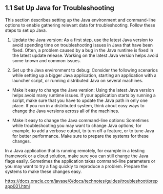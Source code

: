 ## 1.1 Set Up Java for Troubleshooting

This section describes setting up the Java environment and command-line options to enable gathering relevant data for troubleshooting. Follow these steps to set up Java.

1. Update the Java version: As a first step, use the latest Java version to avoid spending time on troubleshooting issues in Java that have been fixed. Often, a problem caused by a bug in the Java runtime is fixed in the latest update release. Working on the latest Java version helps avoid some known and common issues.

2. Set up the Java environment to debug: Consider the following scenarios while setting up a bigger Java application, starting an application with a launcher script, or running distributed Java on several machines.

  - Make it easy to change the Java version: Using the latest Java version helps avoid many runtime issues. If your application starts by running a script, make sure that you have to update the Java path in only one place. If you run in a distributed system, think about easy ways to change the Java versions across all of the machines.

  - Make it easy to change the Java command-line options: Sometimes while troubleshooting you may want to change Java options; for example, to add a verbose output, to turn off a feature, or to tune Java for better performance. Make sure to prepare the systems for these changes.

  In a Java application that is running remotely, for example in a testing framework or a cloud solution, make sure you can still change the Java flags easily. Sometimes the application takes command-line parameters or you may want to try a flag quickly to reproduce a problem. Prepare the systems to make these changes easy.


<https://docs.oracle.com/javase/8/docs/technotes/guides/troubleshoot/prepapp001.html>
